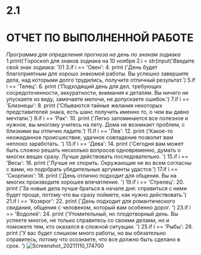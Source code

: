 # 2.1
**ОТЧЕТ ПО ВЫПОЛНЕННОЙ РАБОТЕ**
==========================
*Программа для определения прогноза на день по знакам зодиака*
1.print('Гороскоп для знаков зодиака на 10 ноября
2.i = str(input('Введите свой знак зодиака: '))1
3.if i == 'Овен':
4.    print ('День будет благоприятным для хорошо знакомой работы. Вы успешно завершите дела, над которыми долго трудились, получите отличный результат.')
5.if i == 'Телец':
6.    print ('Подходящий день для дел, требующих сосредоточенности, аккуратности, внимания к деталям. Вы ничего не упускаете из виду, замечаете мелочи, не допускаете ошибок.')
7.if i == 'Близнецы':
8.    print ('Сбываются тайные желания некоторых представителей знака, есть шанс получить именно то, о чем вы давно мечтали.')
9.if i == 'Рак':
10.    print ('Легко запоминается все полезное и нужное, вы многому учитесь на лету. Дома не возникает проблем, с близкими вы отлично ладите.')
11.if i == 'Лев':
12.    print ('Какое-то неожиданное происшествие, удачное совпадение позволит вам неплохо заработать. ')
13.if i == 'Дева':
14.    print ('Cегодня вам может быть сложно решать несколько вопросов одновременно, думать о многих вещах сразу. Лучше действовать последовательно. ')
15.if i == 'Весы':
16.    print ('Лучше не спорить. Окружающие не во всем согласны с вами, но подобрать убедительные аргументы удастся.')
17.if i == 'Скорпион':
18.    print ('День отлично подходит для общения. Вы на многих производите хорошее впечатление. ')
19.if i == 'Стрелец':
20.    print ('За новые дела лучше браться в начале дня: справиться с ними будет проще, потому что вы сразу поймете, как нужно действовать.')
21.if i == 'Козерог':
22.    print ('День подходит для романтического свидания, общения с человеком, который вам особенно дорог. ')
23.if i == 'Водолей':
24.    print ('Утомительный, но плодотворный день. Вы успеете многое, не только справитесь со своими делами, но и поможете тем, кто оказался в сложной ситуации. ')
25.if i == 'Рыбы':
26.    print ('У вас будет слишком много работы, но вы обязательно справитесь, потому что осознаете, что все должно быть сделано в срок. ')
![Screenshot_20211110_174700](https://user-images.githubusercontent.com/92802871/141136148-3dd453c5-24d3-4c3c-91e5-da774d943bb2.png)
